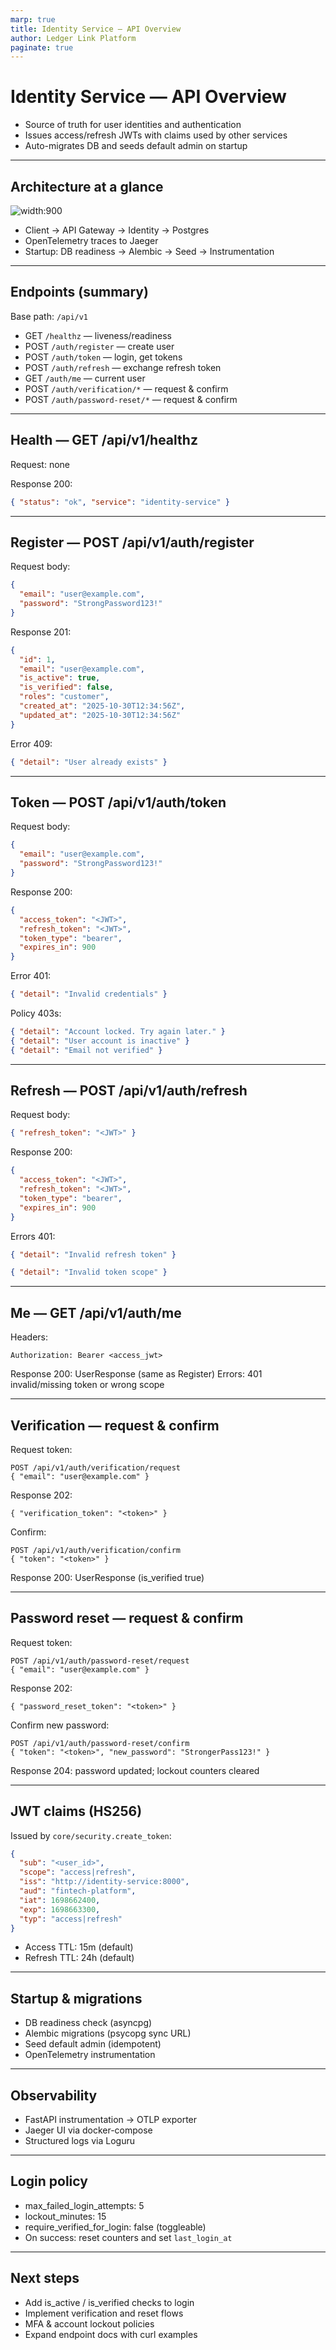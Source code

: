 ```yaml
---
marp: true
title: Identity Service — API Overview
author: Ledger Link Platform
paginate: true
---
```


# Identity Service — API Overview

- Source of truth for user identities and authentication
- Issues access/refresh JWTs with claims used by other services
- Auto-migrates DB and seeds default admin on startup

---

## Architecture at a glance

![width:900](../architecture/identity-service-flows.svg)

- Client → API Gateway → Identity → Postgres
- OpenTelemetry traces to Jaeger
- Startup: DB readiness → Alembic → Seed → Instrumentation

---

## Endpoints (summary)

Base path: `/api/v1`

- GET `/healthz` — liveness/readiness
- POST `/auth/register` — create user
- POST `/auth/token` — login, get tokens
- POST `/auth/refresh` — exchange refresh token
- GET `/auth/me` — current user
- POST `/auth/verification/*` — request & confirm
- POST `/auth/password-reset/*` — request & confirm

---

## Health — GET /api/v1/healthz

Request: none

Response 200:
```json
{ "status": "ok", "service": "identity-service" }
```

---

## Register — POST /api/v1/auth/register

Request body:
```json
{
  "email": "user@example.com",
  "password": "StrongPassword123!"
}
```

Response 201:
```json
{
  "id": 1,
  "email": "user@example.com",
  "is_active": true,
  "is_verified": false,
  "roles": "customer",
  "created_at": "2025-10-30T12:34:56Z",
  "updated_at": "2025-10-30T12:34:56Z"
}
```

Error 409:
```json
{ "detail": "User already exists" }
```

---

## Token — POST /api/v1/auth/token

Request body:
```json
{
  "email": "user@example.com",
  "password": "StrongPassword123!"
}
```

Response 200:
```json
{
  "access_token": "<JWT>",
  "refresh_token": "<JWT>",
  "token_type": "bearer",
  "expires_in": 900
}
```

Error 401:
```json
{ "detail": "Invalid credentials" }
```

Policy 403s:
```json
{ "detail": "Account locked. Try again later." }
{ "detail": "User account is inactive" }
{ "detail": "Email not verified" }
```

---

## Refresh — POST /api/v1/auth/refresh

Request body:
```json
{ "refresh_token": "<JWT>" }
```

Response 200:
```json
{
  "access_token": "<JWT>",
  "refresh_token": "<JWT>",
  "token_type": "bearer",
  "expires_in": 900
}
```

Errors 401:
```json
{ "detail": "Invalid refresh token" }
```
```json
{ "detail": "Invalid token scope" }
```

---

## Me — GET /api/v1/auth/me

Headers:
```
Authorization: Bearer <access_jwt>
```
Response 200: UserResponse (same as Register)
Errors: 401 invalid/missing token or wrong scope

---

## Verification — request & confirm

Request token:
```
POST /api/v1/auth/verification/request
{ "email": "user@example.com" }
```
Response 202:
```
{ "verification_token": "<token>" }
```

Confirm:
```
POST /api/v1/auth/verification/confirm
{ "token": "<token>" }
```
Response 200: UserResponse (is_verified true)

---

## Password reset — request & confirm

Request token:
```
POST /api/v1/auth/password-reset/request
{ "email": "user@example.com" }
```
Response 202:
```
{ "password_reset_token": "<token>" }
```

Confirm new password:
```
POST /api/v1/auth/password-reset/confirm
{ "token": "<token>", "new_password": "StrongerPass123!" }
```
Response 204: password updated; lockout counters cleared

---

## JWT claims (HS256)

Issued by `core/security.create_token`:
```json
{
  "sub": "<user_id>",
  "scope": "access|refresh",
  "iss": "http://identity-service:8000",
  "aud": "fintech-platform",
  "iat": 1698662400,
  "exp": 1698663300,
  "typ": "access|refresh"
}
```

- Access TTL: 15m (default)
- Refresh TTL: 24h (default)

---

## Startup & migrations

- DB readiness check (asyncpg)
- Alembic migrations (psycopg sync URL)
- Seed default admin (idempotent)
- OpenTelemetry instrumentation

---

## Observability

- FastAPI instrumentation → OTLP exporter
- Jaeger UI via docker-compose
- Structured logs via Loguru

---

## Login policy

- max_failed_login_attempts: 5
- lockout_minutes: 15
- require_verified_for_login: false (toggleable)
- On success: reset counters and set `last_login_at`

---

## Next steps

- Add is_active / is_verified checks to login
- Implement verification and reset flows
- MFA & account lockout policies
- Expand endpoint docs with curl examples

